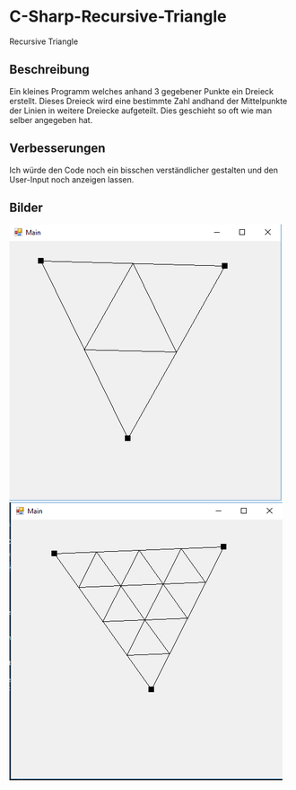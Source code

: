 # C-Sharp-Recursive-Triangle
Recursive Triangle

## Beschreibung
Ein kleines Programm welches anhand 3 gegebener Punkte ein Dreieck erstellt. Dieses Dreieck wird eine bestimmte Zahl andhand der Mittelpunkte der Linien in weitere Dreiecke aufgeteilt. Dies geschieht so oft wie man selber angegeben hat.

## Verbesserungen
Ich würde den Code noch ein bisschen verständlicher gestalten und den User-Input noch anzeigen lassen.

## Bilder
![pic1](Images/Bild1.PNG)
![pic2](Images/Bild2.PNG)
